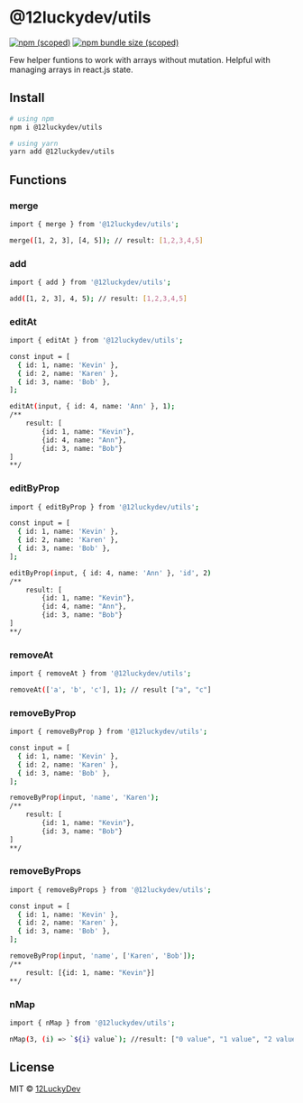 # @12luckydev/utils
[![npm (scoped)](https://img.shields.io/npm/v/@12luckydev/utils)](https://www.npmjs.com/package/@12luckydev/utils)
[![npm bundle size (scoped)](https://img.shields.io/bundlephobia/min/@12luckydev/utils)](https://github.com/12LuckyDev)

Few helper funtions to work with arrays without mutation.
Helpful with managing arrays in react.js state.

## Install

```sh
# using npm
npm i @12luckydev/utils

# using yarn
yarn add @12luckydev/utils
```

## Functions

### merge
```sh
import { merge } from '@12luckydev/utils';

merge([1, 2, 3], [4, 5]); // result: [1,2,3,4,5]
```

### add

```sh
import { add } from '@12luckydev/utils';

add([1, 2, 3], 4, 5); // result: [1,2,3,4,5]
```

### editAt

```sh
import { editAt } from '@12luckydev/utils';

const input = [
  { id: 1, name: 'Kevin' },
  { id: 2, name: 'Karen' },
  { id: 3, name: 'Bob' },
];

editAt(input, { id: 4, name: 'Ann' }, 1);
/**
    result: [
        {id: 1, name: "Kevin"},
        {id: 4, name: "Ann"},
        {id: 3, name: "Bob"}
]
**/
```

### editByProp

```sh
import { editByProp } from '@12luckydev/utils';

const input = [
  { id: 1, name: 'Kevin' },
  { id: 2, name: 'Karen' },
  { id: 3, name: 'Bob' },
];

editByProp(input, { id: 4, name: 'Ann' }, 'id', 2)
/**
    result: [
        {id: 1, name: "Kevin"},
        {id: 4, name: "Ann"},
        {id: 3, name: "Bob"}
]
**/
```

### removeAt

```sh
import { removeAt } from '@12luckydev/utils';

removeAt(['a', 'b', 'c'], 1); // result ["a", "c"]
```

### removeByProp

```sh
import { removeByProp } from '@12luckydev/utils';

const input = [
  { id: 1, name: 'Kevin' },
  { id: 2, name: 'Karen' },
  { id: 3, name: 'Bob' },
];

removeByProp(input, 'name', 'Karen');
/**
    result: [
        {id: 1, name: "Kevin"},
        {id: 3, name: "Bob"}
]
**/
```

### removeByProps

```sh
import { removeByProps } from '@12luckydev/utils';

const input = [
  { id: 1, name: 'Kevin' },
  { id: 2, name: 'Karen' },
  { id: 3, name: 'Bob' },
];

removeByProp(input, 'name', ['Karen', 'Bob']);
/**
    result: [{id: 1, name: "Kevin"}]
**/
```

### nMap

```sh
import { nMap } from '@12luckydev/utils';

nMap(3, (i) => `${i} value`); //result: ["0 value", "1 value", "2 value"]
```

## License

MIT © [12LuckyDev](https://github.com/12LuckyDev)
